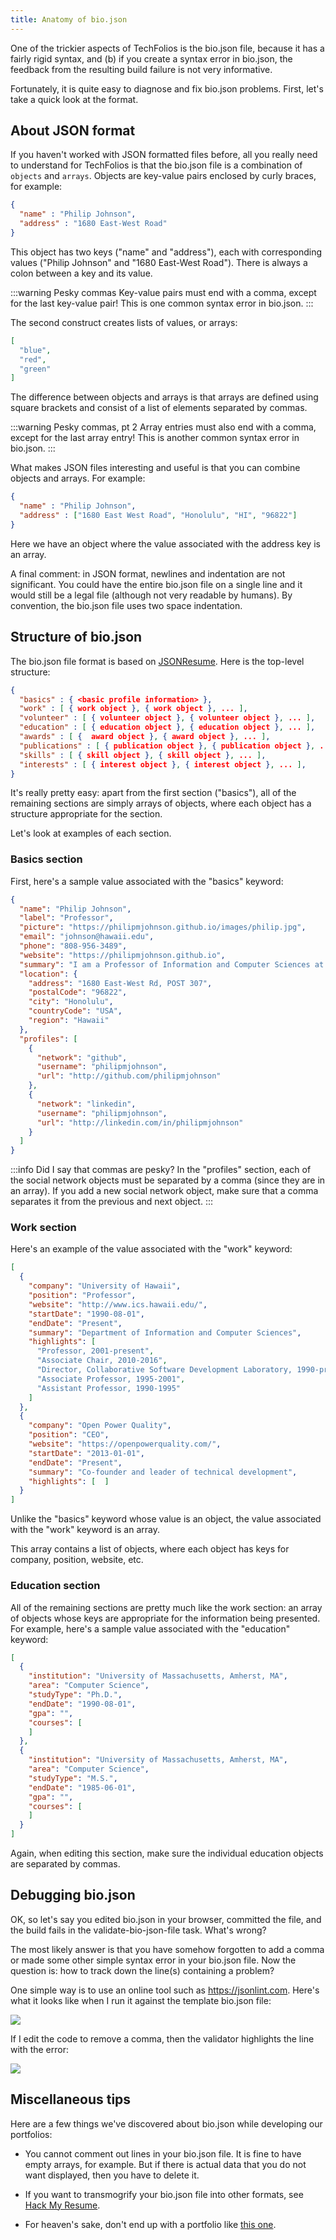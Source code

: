 ```yaml
---
title: Anatomy of bio.json
---
```


One of the trickier aspects of TechFolios is the bio.json file, because it has a fairly rigid syntax, and (b) if you create a syntax error in bio.json, the feedback from the resulting build failure is not very informative.

Fortunately, it is quite easy to diagnose and fix bio.json problems.  First, let's take a quick look at the format.

##  About JSON format

If you haven't worked with JSON formatted files before, all you really need to understand for TechFolios is that the bio.json file is a combination of `objects` and `arrays`.  Objects are key-value pairs enclosed by curly braces, for example:

```json
{
  "name" : "Philip Johnson",
  "address" : "1680 East-West Road"
}
```
This object has two keys ("name" and "address"), each with corresponding values ("Philip Johnson" and "1680 East-West Road"). There is always a colon between a key and its value.

:::warning Pesky commas
Key-value pairs must end with a comma, except for the last key-value pair!  This is one common syntax error in bio.json.
:::

The second construct creates lists of values, or arrays:

```json
[
  "blue",
  "red",
  "green"
]
```
The difference between objects and arrays is that arrays are defined using square brackets and consist of a list of elements separated by commas.

:::warning Pesky commas, pt 2
Array entries must also end with a comma, except for the last array entry!  This is another common syntax error in bio.json.
:::

What makes JSON files interesting and useful is that you can combine objects and arrays. For example:

```json
{
  "name" : "Philip Johnson",
  "address" : ["1680 East West Road", "Honolulu", "HI", "96822"] 
}
```
Here we have an object where the value associated with the address key is an array.

A final comment: in JSON format, newlines and indentation are not significant. You could have the entire bio.json file on a single line and it would still be a legal file (although not very readable by humans). By convention, the bio.json file uses two space indentation.

## Structure of bio.json

The bio.json file format is based on [JSONResume](https://jsonresume.org/). Here is the top-level structure:

```json
{
  "basics" : { <basic profile information> },
  "work" : [ { work object }, { work object }, ... ],
  "volunteer" : [ { volunteer object }, { volunteer object }, ... ],
  "education" : [ { education object }, { education object }, ... ],
  "awards" : [ {  award object }, { award object }, ... ],
  "publications" : [ { publication object }, { publication object }, ... ],
  "skills" : [ { skill object }, { skill object }, ... ],
  "interests" : [ { interest object }, { interest object }, ... ],
}
```
It's really pretty easy: apart from the first section ("basics"), all of the remaining sections are simply arrays of objects, where each object has a structure appropriate for the section.

Let's look at examples of each section.

### Basics section

First, here's a sample value associated with the "basics" keyword:

```json
{
  "name": "Philip Johnson",
  "label": "Professor",
  "picture": "https://philipmjohnson.github.io/images/philip.jpg",
  "email": "johnson@hawaii.edu",
  "phone": "808-956-3489",
  "website": "https://philipmjohnson.github.io",
  "summary": "I am a Professor of Information and Computer Sciences at the University of Hawaii.",
  "location": {
    "address": "1680 East-West Rd, POST 307",
    "postalCode": "96822",
    "city": "Honolulu",
    "countryCode": "USA",
    "region": "Hawaii"
  },
  "profiles": [
    {
      "network": "github",
      "username": "philipmjohnson",
      "url": "http://github.com/philipmjohnson"
    },
    {
      "network": "linkedin",
      "username": "philipmjohnson",
      "url": "http://linkedin.com/in/philipmjohnson"
    }
  ]
}
```

:::info Did I say that commas are pesky?
In the "profiles" section, each of the social network objects must be separated by a comma (since they are in an array).  If you add a new social network object, make sure that a comma separates it from the previous and next object.
:::

### Work section

Here's an example of the value associated with the "work" keyword:

```json
[
  {
    "company": "University of Hawaii",
    "position": "Professor",
    "website": "http://www.ics.hawaii.edu/",
    "startDate": "1990-08-01",
    "endDate": "Present",
    "summary": "Department of Information and Computer Sciences",
    "highlights": [
      "Professor, 2001-present",
      "Associate Chair, 2010-2016",
      "Director, Collaborative Software Development Laboratory, 1990-present",
      "Associate Professor, 1995-2001",
      "Assistant Professor, 1990-1995"
    ]
  },
  {
    "company": "Open Power Quality",
    "position": "CEO",
    "website": "https://openpowerquality.com/",
    "startDate": "2013-01-01",
    "endDate": "Present",
    "summary": "Co-founder and leader of technical development",
    "highlights": [  ]   
  }
]
```
Unlike the "basics" keyword whose value is an object, the value associated with the "work" keyword is an array.

This array contains a list of objects, where each object has keys for company, position, website, etc.

### Education section

All of the remaining sections are pretty much like the work section: an array of objects whose keys are appropriate for the information being presented. For example, here's a sample value associated with the "education" keyword:

```json
[
  {
    "institution": "University of Massachusetts, Amherst, MA",
    "area": "Computer Science",
    "studyType": "Ph.D.",
    "endDate": "1990-08-01",
    "gpa": "",
    "courses": [
    ]
  },
  {
    "institution": "University of Massachusetts, Amherst, MA",
    "area": "Computer Science",
    "studyType": "M.S.",
    "endDate": "1985-06-01",
    "gpa": "",
    "courses": [
    ]
  }
]
```
Again, when editing this section, make sure the individual education objects are separated by commas.

## Debugging bio.json

OK, so let's say you edited bio.json in your browser, committed the file, and the build fails in the validate-bio-json-file task. What's wrong?

The most likely answer is that you have somehow forgotten to add a comma or made some other simple syntax error in your bio.json file. Now the question is: how to track down the line(s) containing a problem?

One simple way is to use an online tool such as https://jsonlint.com.  Here's what it looks like when I run it against the template bio.json file:

![](/img/user-guide/json-lint-1.png)

If I edit the code to remove a comma, then the validator highlights the line with the error:

![](/img/user-guide/json-lint-2.png)


## Miscellaneous tips

Here are a few things we've discovered about bio.json while developing our portfolios:

* You cannot comment out lines in your bio.json file.  It is fine to have empty arrays, for example. But if there is actual data that you do not want displayed, then you have to delete it.

* If you want to transmogrify your bio.json file into other formats, see [Hack My Resume](http://please.hackmyresume.com/).

* For heaven's sake, don't end up with a portfolio like [this one](https://medium.com/@_oren/every-single-web-portfolio-site-ever-8fad53534d46#.o82m6ejrr).
